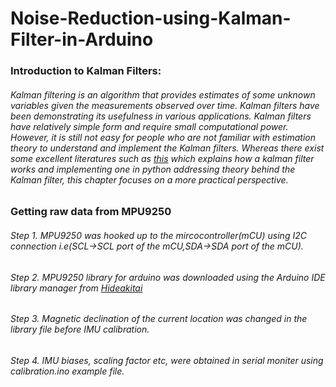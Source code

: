# Noise-Reduction-using-Kalman-Filter-in-Arduino

### Introduction to Kalman Filters:
###### Kalman filtering is an algorithm that provides estimates of some unknown variables given the measurements observed over time. Kalman filters have been demonstrating its usefulness in various applications. Kalman filters have relatively simple form and require small computational power. However, it is still not easy for people who are not familiar with estimation theory to understand and implement the Kalman filters. Whereas there exist some excellent literatures such as [this](https://automaticaddison.com/extended-kalman-filter-ekf-with-python-code-example/) which explains how a kalman filter works and implementing one in python addressing theory behind the Kalman filter, this chapter focuses on a more practical perspective.
### Getting raw data from MPU9250
###### Step 1. MPU9250 was hooked up to the  mircocontroller(mCU) using I2C connection i.e(SCL->SCL port of the mCU,SDA->SDA port of the mCU).
###### Step 2. MPU9250 library for arduino was downloaded using the Arduino IDE library manager from [Hideakitai](https://github.com/hideakitai/MPU9250)
###### Step 3. Magnetic declination of the current location was changed in the library file before IMU calibration.
###### Step 4. IMU biases, scaling factor etc, were obtained in serial moniter using calibration.ino example file.
